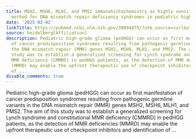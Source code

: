 ```yaml
---
title: MSH2, MSH6, MLH1, and PMS2 immunohistochemistry as highly sensitive screening
  method for DNA mismatch repair deficiency syndromes in pediatric high-grade glioma
date: '2025-02-02'
linkTitle: https://pubmed.ncbi.nlm.nih.gov/39894875/?utm_source=curl&utm_medium=rss&utm_campaign=pubmed-2&utm_content=1FakS-2QOkCT8HsMOQP1bCRQ4YzyumYOmxmF0moLsQ3dFB1E9V&fc=20220326224207&ff=20250203170930&v=2.18.0.post9+e462414
source: heidelberg[Affiliation]
description: Pediatric high-grade glioma (pedHGG) can occur as first manifestation
  of cancer predisposition syndromes resulting from pathogenic germline variants in
  the DNA mismatch repair (MMR) genes MSH2, MSH6, MLH1, and PMS2. The aim of this
  study was to establish a generalized screening for Lynch syndrome and constitutional
  MMR deficiency (CMMRD) in pedHGG patients, as the detection of MMR deficiencies
  (MMRD) may enable the upfront therapeutic use of checkpoint inhibitors and identification
  of ...
disable_comments: true
---
```

Pediatric high-grade glioma (pedHGG) can occur as first manifestation of cancer predisposition syndromes resulting from pathogenic germline variants in the DNA mismatch repair (MMR) genes MSH2, MSH6, MLH1, and PMS2. The aim of this study was to establish a generalized screening for Lynch syndrome and constitutional MMR deficiency (CMMRD) in pedHGG patients, as the detection of MMR deficiencies (MMRD) may enable the upfront therapeutic use of checkpoint inhibitors and identification of ...